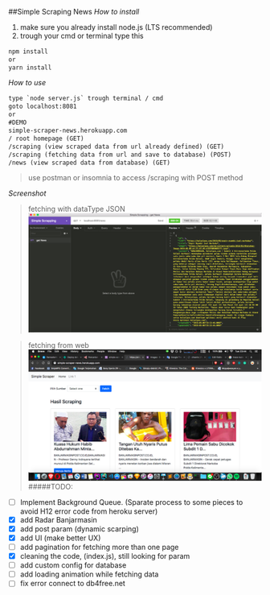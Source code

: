 ##Simple Scraping News
*How to install*
  1. make sure you already install node.js (LTS recommended)
  2. trough your cmd or terminal 
  type this
  
    npm install
    or
    yarn install
    
*How to use*
    
    type `node server.js` trough terminal / cmd
    goto localhost:8081 
    or 
    #DEMO
    simple-scraper-news.herokuapp.com
    / root homepage (GET)
    /scraping (view scraped data from url already defined) (GET)
    /scraping (fetching data from url and save to database) (POST)
    /news (view scraped data from database) (GET)
    
    
> use postman or insomnia to access /scraping with POST method

*Screenshot*
> fetching with dataType JSON
![Screenshoot](assets/ss.png)

> fetching from web
![Screenshoot](assets/ss1.png)
  #####TODO:
  - [ ] Implement Background Queue. (Sparate process to some pieces to avoid H12 error code from heroku server)
  - [x] add Radar Banjarmasin
  - [x] add post param (dynamic scarping)
  - [x] add UI (make better UX)
  - [ ] add pagination for fetching more than one page
  - [x] cleaning the code, (index.js), still looking for param 
  - [ ] add custom config for database     
  - [ ] add loading animation while fetching data
  - [ ] fix error connect to db4free.net
